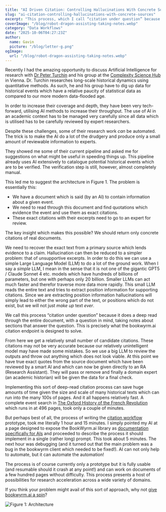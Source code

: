 ```yaml
---
title: "AI Driven Citation: Controlling Hallucinations With Concrete Sources"
slug: "ai-citation-controlling-hallucinations-with-concrete-sources"
excerpt: "This process, which I call “citation under question” because it does a deep read through the entire document with a question in mind, taking notes about sections that answer the question, is precisely what the bookwyrm.ai citation endpoint is designed to solve."
coverImage: "/blog/robot-dragon-assisting-taking-notes.webp"
category: "Data Workflows"
date: "2025-10-06T04:27:23Z"
author:
  name: Gavin
  picture: "/blog/letter-g.png"
ogImage:
  url: "/blog/robot-dragon-assisting-taking-notes.webp"
---
```


Recently I had the amazing opportunity to discuss Artificial Intelligence for research with [Dr Peter Turchin](https://csh.ac.at/peter-turchin/) and his group at the [Complexity Science Hub](https://csh.ac.at) in Vienna. Dr. Turchin researches long-scale historical dynamics using quantitative methods.  As such, he and his group have to dig up data for historical events which have a relative paucity of statistical data as compared to our more modern data-flooded age.

In order to increase their coverage and depth, they have been very tech-forward, utilising AI methods to increase their throughput. The use of AI in an academic context has to be managed very carefully since all data which is utilised has to be carefully reviewed by expert researchers.

Despite these challenges, some of their research work *can* be automated. The trick is to make the AI do a lot of the drudgery and produce only a small amount of reviewable information to experts.

They showed me some of their current pipeline and asked me for suggestions on what might be useful in speeding things up. This pipeline already uses AI extensively to catalogue potential historical events which are to be verified. The verification step is still, however, almost completely manual.

This led me to suggest the architecture in Figure 1. The problem is essentially this:

* We have a document which is said (by an AI) to contain information about a given event.
* We need to read through this document and find quotations which evidence the event and use them as exact citations.
* These exact citations with their excerpts need to go to an expert for review.

The key insight which makes this possible?  We should return only concrete citations of real documents.

We need to recover the exact text from a primary source which lends evidence to a claim. Hallucination can then be reduced to a simpler problem: that of unsupportive excerpts. In order to do this we can use a simple Large Language Model (LLM) to do a lot of the ground work. When I say a *simple* LLM, I mean in the sense that it is not one of the gigantic GPT5 / Claude Sonnet 4 etc. models which have hundreds of billions of parameters, but one with perhaps only 20 billion. Smaller LLMs can act much faster and therefor traverse more data more rapidly. This small LLM reads the entire text and tries to extract position information for supporting citations. Since we are extracting position information hallucinations will simply lead to either the wrong part of the text, or positions which do not exist, but we will not just *make up* text *ever*.

We call this process “citation under question” because it does a deep read through the entire document, with a question in mind, taking notes about sections that answer the question. This is precisely what the bookwyrm.ai citation endpoint is designed to solve.

From here we get a relatively small number of candidate citations. These citations may not be very accurate because our relatively unintelligent model may have made some mistakes. So we use a big LLM to review the outputs and throw out anything which does not look viable. At this point we have true exact quotes from the source document which have been reviewed by a smart AI and which can now be given directly to an RA (Research Assistant). They will pass or remove and finally a domain expert (an academic historian) will be given the data for a final check.

Implementing this sort of deep-read citation process can save huge amounts of time given the size and scale of many historical texts which can run into the many 100s of pages. And it all happens relatively fast. A complete event search in [The Oxford History of the French Revolution](https://en.wikipedia.org/wiki/The_Oxford_History_of_the_French_Revolution) which runs in at 496 pages, took only a couple of minutes.

But perhaps best of all, the process of writing the [citation workflow](https://github.com/scidonia/citation-workflow) prototype, took me literally 1 hour and 15 minutes. I simply pointed my AI at a page designed to expose the BookWyrm.ai library as [documentation specifically for AIs](https://bookwyrm-client.readthedocs.io/en/latest/ai/) and proceeded to describe the process it should implement in a single (rather long) prompt. This took about 5 minutes. The next hour was debugging (and it turned out that the main problem was a bug in the bookwyrm client which needed to be fixed!). AI can not only help to automate, but it can automate the automation!

The process is of course currently only a prototype but it is fully usable (and resumable should it crash at any point!) and can work on documents of a few hundred pages without difficulty. This process presents a host of possibilities for research acceleration across a wide variety of domains.

If you think your problem might avail of this sort of approach, why not [give bookwyrm.ai a spin](https://bookwyrm.ai/beta)?

![Figure 1: Architecture](/blog/workflow_diagram.webp)
